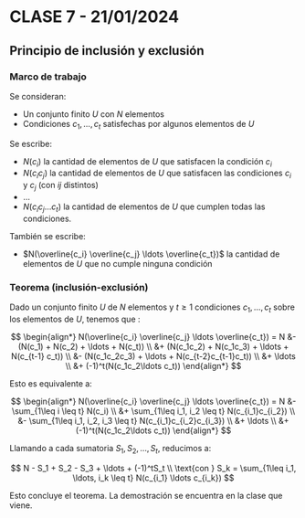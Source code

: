 # CLASE 7 - 21/01/2024

## Principio de inclusión y exclusión

### Marco de trabajo

Se consideran:

- Un conjunto finito $U$ con $N$ elementos
- Condiciones $c_1, \ldots, c_t$ satisfechas por algunos elementos de $U$

Se escribe:

- $N(c_i)$ la cantidad de elementos de $U$ que satisfacen la condición $c_i$
- $N(c_i c_j)$ la cantidad de elementos de $U$ que satisfacen las condiciones $c_i$ y $c_j$ (con $ij$ distintos)
- $\ldots$
- $N(c_i c_j \ldots c_t)$ la cantidad de elementos de $U$ que cumplen todas las condiciones.

También se escribe:

- $N(\overline{c_i} \overline{c_j} \ldots \overline{c_t})$ la cantidad de elementos de $U$ que no cumple ninguna condición

### Teorema (inclusión-exclusión)

Dado un conjunto finito $U$ de $N$ elementos y $t \geq 1$ condiciones $c_1, \ldots, c_t$ sobre los elementos de $U$, tenemos que :

$$
\begin{align*}
N(\overline{c_i} \overline{c_j} \ldots \overline{c_t}) = N &- (N(c_1) + N(c_2) + \ldots + N(c_t)) \\
&+ (N(c_1c_2) + N(c_1c_3) + \ldots + N(c_{t-1} c_t)) \\
&- (N(c_1c_2c_3) + \ldots + N(c_{t-2}c_{t-1}c_t)) \\
&+ \ldots \\
&+ (-1)^t(N(c_1c_2\ldots c_t))
\end{align*}
$$

Esto es equivalente a:

$$
\begin{align*}
N(\overline{c_i} \overline{c_j} \ldots \overline{c_t}) = N &- \sum_{1\leq i \leq t} N(c_i) \\
&+ \sum_{1\leq i_1, i_2 \leq t} N(c_{i_1}c_{i_2}) \\
&- \sum_{1\leq i_1, i_2, i_3 \leq t} N(c_{i_1}c_{i_2}c_{i_3}) \\
&+ \ldots \\
&+ (-1)^t(N(c_1c_2\ldots c_t))
\end{align*}
$$

Llamando a cada sumatoria $S_1, S_2, \ldots, S_t$, reducimos a:

$$
N - S_1 + S_2 - S_3 + \ldots + (-1)^tS_t \\
\text{con } S_k = \sum_{1\leq i_1, \ldots, i_k \leq t} N(c_{i_1} \ldots c_{i_k})
$$

Esto concluye el teorema. La demostración se encuentra en la clase que viene.